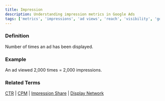 ```yaml
---
title: Impression
description: Understanding impression metrics in Google Ads
tags: ['metrics', 'impressions', 'ad views', 'reach', 'visibility', 'google ads']
---
```


### Definition
Number of times an ad has been displayed.

### Example
An ad viewed 2,000 times = 2,000 impressions.

### Related Terms
[CTR](/metrics/ctr) | [CPM](/metrics/cpm) | [Impression Share](/bidding-budget/impression-share) | [Display Network](/formats-networks/display-network)

